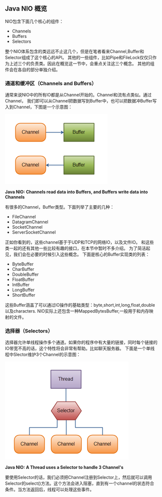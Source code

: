 ## Java NIO 概览

NIO包含下面几个核心的组件：

- Channels
- Buffers
- Selectors

整个NIO体系包含的类远远不止这几个，但是在笔者看来Channel,Buffer和Selector组成了这个核心的API。
其他的一些组件，比如Pipe和FileLock仅仅只作为上述三个的负责类。因此在概览这一节中，会重点关注这三个概念。
其他的组件会在各自的部分单独介绍。

### 通道和缓冲区（Channels and Buffers）

通常来说NIO中的所有IO都是从Channel开始的。Channel和流有点类似。通过Channel，
我们即可以从Channel把数据写到Buffer中，也可以把数据冲Buffer写入到Channel，下图是一个示意图：

![javaLogo](../../../../doc/nio/overview-channels-buffers.png)

**Java NIO: Channels read data into Buffers, and Buffers write data into Channels**

有很多的Channel，Buffer类型。下面列举了主要的几种：

- FileChannel
- DatagramChannel
- SocketChannel
- ServerSocketChannel

正如你看到的，这些channel基于于UDP和TCP的网络IO，以及文件IO。 和这些类一起的还有其他一些比较有趣的接口，在本节中暂时不多介绍。
为了简洁起见，我们会在必要的时候引入这些概念。 下面是核心的Buffer实现类的列表：

- ByteBuffer
- CharBuffer
- DoubleBuffer
- FloatBuffer
- IntBuffer
- LongBuffer
- ShortBuffer

这些Buffer涵盖了可以通过IO操作的基础类型：byte,short,int,long,float,double以及characters. NIO实际上还包含一种MappedBytesBuffer,一般用于和内存映射的文件。

### 选择器（Selectors）

选择器允许单线程操作多个通道。如果你的程序中有大量的链接，同时每个链接的IO带宽不高的话，这个特性将会非常有帮助。比如聊天服务器。 
下面是一个单线程中Slector维护3个Channel的示意图：

![javaLogo](../../../../doc/nio/overview-selectors.png)

**Java NIO: A Thread uses a Selector to handle 3 Channel's**

要使用Selector的话，我们必须把Channel注册到Selector上，然后就可以调用Selector的select()方法。这个方法会进入阻塞，直到有一个channel的状态符合条件。当方法返回后，线程可以处理这些事件。